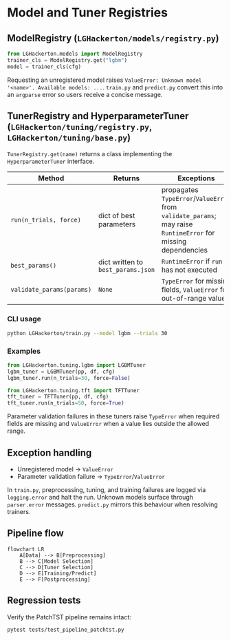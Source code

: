 # Model and Tuner Registries

## ModelRegistry (`LGHackerton/models/registry.py`)

```python
from LGHackerton.models import ModelRegistry
trainer_cls = ModelRegistry.get("lgbm")
model = trainer_cls(cfg)
```

Requesting an unregistered model raises `ValueError: Unknown model '<name>'. Available models: ...`.
`train.py` and `predict.py` convert this into an `argparse` error so users
receive a concise message.

## TunerRegistry and HyperparameterTuner (`LGHackerton/tuning/registry.py`, `LGHackerton/tuning/base.py`)

`TunerRegistry.get(name)` returns a class implementing the
`HyperparameterTuner` interface.

| Method | Returns | Exceptions |
|-------|---------|------------|
| `run(n_trials, force)` | dict of best parameters | propagates `TypeError`/`ValueError` from `validate_params`; may raise `RuntimeError` for missing dependencies |
| `best_params()` | dict written to `best_params.json` | `RuntimeError` if `run` has not executed |
| `validate_params(params)` | `None` | `TypeError` for missing fields, `ValueError` for out-of-range values |

### CLI usage

```bash
python LGHackerton/train.py --model lgbm --trials 30
```

### Examples

```python
from LGHackerton.tuning.lgbm import LGBMTuner
lgbm_tuner = LGBMTuner(pp, df, cfg)
lgbm_tuner.run(n_trials=30, force=False)
```

```python
from LGHackerton.tuning.tft import TFTTuner
tft_tuner = TFTTuner(pp, df, cfg)
tft_tuner.run(n_trials=50, force=True)
```

Parameter validation failures in these tuners raise `TypeError` when required
fields are missing and `ValueError` when a value lies outside the allowed
range.

## Exception handling

- Unregistered model → `ValueError`
- Parameter validation failure → `TypeError`/`ValueError`

In `train.py`, preprocessing, tuning, and training failures are logged via
`logging.error` and halt the run. Unknown models surface through `parser.error`
messages. `predict.py` mirrors this behaviour when resolving trainers.

## Pipeline flow

```mermaid
flowchart LR
    A[Data] --> B[Preprocessing]
    B --> C[Model Selection]
    C --> D[Tuner Selection]
    D --> E[Training/Predict]
    E --> F[Postprocessing]
```

## Regression tests

Verify the PatchTST pipeline remains intact:

```bash
pytest tests/test_pipeline_patchtst.py
```
